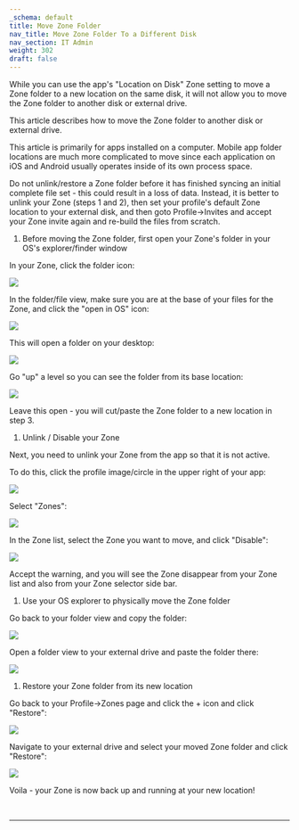 ```yaml
---
_schema: default
title: Move Zone Folder
nav_title: Move Zone Folder To a Different Disk
nav_section: IT Admin
weight: 302
draft: false
---
```

While you can use the app's "Location on Disk" Zone setting to move a Zone folder to a new location on the same disk, it will not allow you to move the Zone folder to another disk or external drive.

This article describes how to move the Zone folder to another disk or external drive.

This article is primarily for apps installed on a computer. Mobile app folder locations are much more complicated to move since each application on iOS and Android usually operates inside of its own process space.

Do not unlink/restore a Zone folder before it has finished syncing an initial complete file set - this could result in a loss of data. Instead, it is better to unlink your Zone (steps 1 and 2), then set your profile's default Zone location to your external disk, and then goto Profile-&gt;Invites and accept your Zone invite again and re-build the files from scratch.

1. Before moving the Zone folder, first open your Zone's folder in your OS's explorer/finder window

In your Zone, click the folder icon:

![](/uploads/image-21.png)

In the folder/file view, make sure you are at the base of your files for the Zone, and click the "open in OS" icon:

![](/uploads/image-22.png)

This will open a folder on your desktop:

![](/uploads/image-23.png)

Go "up" a level so you can see the folder from its base location:

![](/uploads/image-24.png)

Leave this open - you will cut/paste the Zone folder to a new location in step 3.

1. Unlink / Disable your Zone

Next, you need to unlink your Zone from the app so that it is not active.

To do this, click the profile image/circle in the upper right of your app:

![](/uploads/image-25.png)

Select "Zones":

![](/uploads/image-26.png)

In the Zone list, select the Zone you want to move, and click "Disable":

![](/uploads/image-27.png)

Accept the warning, and you will see the Zone disappear from your Zone list and also from your Zone selector side bar.

1. Use your OS explorer to physically move the Zone folder

Go back to your folder view and copy the folder:

![](/uploads/image-28.png)

Open a folder view to your external drive and paste the folder there:

![](/uploads/image-29.png)

1. Restore your Zone folder from its new location

Go back to your Profile-&gt;Zones page and click the + icon and click "Restore":

![](/uploads/image-30.png)

Navigate to your external drive and select your moved Zone folder and click "Restore":

![](/uploads/image-31.png)

Voila - your Zone is now back up and running at your new location!

&nbsp;

---

&nbsp;